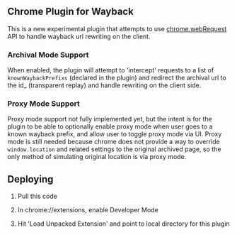 ## Chrome Plugin for Wayback

This is a new experimental plugin that attempts to use [chrome.webRequest](http://developer.chrome.com/extensions/webRequest.html) API to handle wayback url rewriting on the client.

### Archival Mode Support ###
When enabled, the plugin will attempt to 'intercept' requests to a list of `knownWaybackPrefixs` (declared in the plugin) and redirect the archival url to the id_ (transparent replay) and handle rewriting on the client side.


### Proxy Mode Support ###

Proxy mode support not fully implemented yet, but the intent is for the plugin to be able to optionally enable proxy mode when user goes to a known wayback prefix, and allow user to toggle proxy mode via UI. Proxy mode is still needed because chrome does not provide a way to override `window.location` and related settings to the original archived page, so the only method of simulating original location is via proxy mode.

## Deploying ##

1) Pull this code

2) In chrome://extensions, enable Developer Mode

3) Hit 'Load Unpacked Extension' and point to local directory for this plugin
